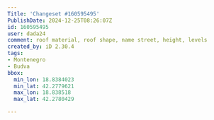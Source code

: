 ```yaml
---
Title: 'Changeset #160595495'
PublishDate: 2024-12-25T08:26:07Z
id: 160595495
user: dada24
comment: roof material, roof shape, name street, height, levels
created_by: iD 2.30.4
tags:
- Montenegro
- Budva
bbox:
  min_lon: 18.8384023
  min_lat: 42.2779621
  max_lon: 18.838518
  max_lat: 42.2780429

---
```

